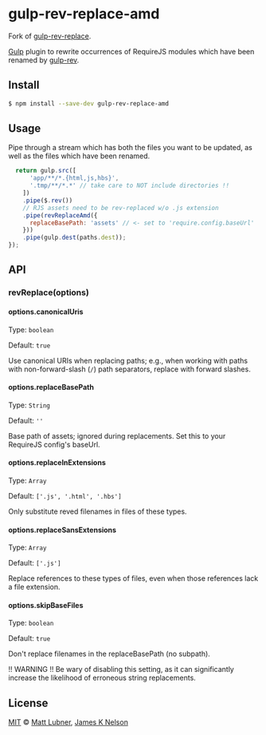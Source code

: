gulp-rev-replace-amd
================

Fork of [gulp-rev-replace](https://github.com/jamesknelson/gulp-rev-replace).

[Gulp](https://github.com/gulpjs/gulp) plugin to rewrite occurrences of RequireJS modules which have been renamed by [gulp-rev](https://github.com/sindresorhus/gulp-rev).


## Install

```bash
$ npm install --save-dev gulp-rev-replace-amd
```


## Usage

Pipe through a stream which has both the files you want to be updated, as well as the files which have been renamed.

```js
  return gulp.src([
      'app/**/*.{html,js,hbs}',
      '.tmp/**/*.*' // take care to NOT include directories !!
    ])
    .pipe($.rev())
    // RJS assets need to be rev-replaced w/o .js extension
    .pipe(revReplaceAmd({
      replaceBasePath: 'assets' // <- set to 'require.config.baseUrl'
    }))
    .pipe(gulp.dest(paths.dest));
});
```


## API

### revReplace(options)

#### options.canonicalUris
Type: `boolean`

Default: `true`

Use canonical URIs when replacing paths; e.g., when working with paths with non-forward-slash (`/`) path separators, replace with forward slashes.

#### options.replaceBasePath
Type: `String`

Default: `''`

Base path of assets; ignored during replacements. Set this to your RequireJS config's baseUrl.

#### options.replaceInExtensions
Type: `Array`

Default: `['.js', '.html', '.hbs']`

Only substitute reved filenames in files of these types.

#### options.replaceSansExtensions
Type: `Array`

Default: `['.js']`

Replace references to these types of files, even when those references lack a file extension.

#### options.skipBaseFiles
Type: `boolean`

Default: `true`

Don't replace filenames in the replaceBasePath (no subpath).

!! WARNING !! Be wary of disabling this setting, as it can significantly increase the likelihood of erroneous string replacements.


## License

[MIT](http://opensource.org/licenses/MIT) © [Matt Lubner](http://mattlubner.com/), [James K Nelson](http://jamesknelson.com/)
